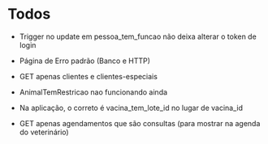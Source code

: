# Todos

* Trigger no update em pessoa_tem_funcao não deixa alterar o token de login
* Página de Erro padrão (Banco e HTTP)
* GET apenas clientes e clientes-especiais
* AnimalTemRestricao nao funcionando ainda

* Na aplicação, o correto é vacina_tem_lote_id no lugar de vacina_id
* GET apenas agendamentos que são consultas (para mostrar na agenda do veterinário)
